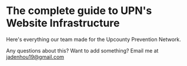 # The complete guide to UPN's Website Infrastructure
Here's everything our team made for the Upcounty Prevention Network. 

Any questions about this? Want to add something? Email me at jadenhou19@gmail.com